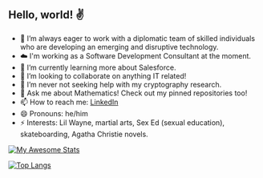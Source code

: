 ## Hello, world! ✌️ 

<!--
**zabeerrahman/zabeerrahman** is a ✨ _special_ ✨ repository because its `README.md` (this file) appears on your GitHub profile.

Here are some ideas to get you started:
-->
- 🔭 I’m always eager to work with a diplomatic team of skilled individuals who are developing an emerging and disruptive technology.
- ☁️ I'm working as a Software Development Consultant at the moment.
- 🌱 I’m currently learning more about Salesforce.
- 👯 I’m looking to collaborate on anything IT related!
- 🤔 I’m never not seeking help with my cryptography research.
- 💬 Ask me about Mathematics! Check out my pinned repositories too!
- 📫 How to reach me: [LinkedIn](https://www.linkedin.com/in/zabeer-rahman/ "Zab's LinkedIn")
- 😄 Pronouns: he/him
- ⚡ Interests: Lil Wayne, martial arts, Sex Ed (sexual education), skateboarding, Agatha Christie novels.

<!-- 

[![Zab's GitHub stats](https://github-readme-stats.vercel.app/api?username=zabeerrahman&include_all_commits=true&show_icons=true&theme=tokyonight)](https://github.com/anuraghazra/github-readme-stats)

-->
[![My Awesome Stats](https://awesome-github-stats.azurewebsites.net/user-stats/zabeerrahman)](https://git.io/awesome-stats-card)

[![Top Langs](https://github-readme-stats.vercel.app/api/top-langs/?username=zabeerrahman&langs_count=9&hide=tex&layout=compact&theme=tokyonight)](https://github.com/anuraghazra/github-readme-stats)

